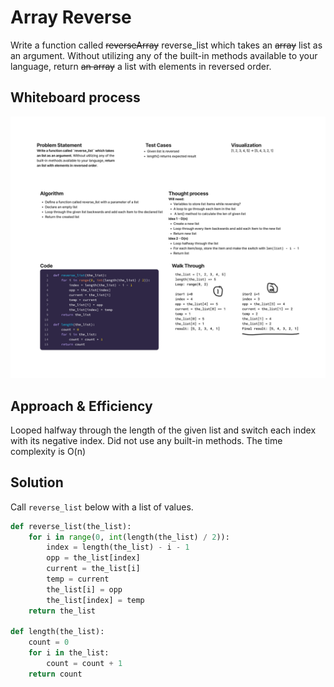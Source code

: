 # Array Reverse

Write a function called ~~reverseArray~~ reverse_list which takes an ~~array~~ list as an argument. Without utilizing any of the built-in methods available to your language, return ~~an array~~ a list with elements in reversed order.

## Whiteboard process

![whiteboard](list-reverse-python.png)

## Approach & Efficiency

Looped halfway through the length of the given list and switch each index with its negative index.
Did not use any built-in methods.
The time complexity is O(n)

## Solution

Call `reverse_list` below with a list of values.

```python
def reverse_list(the_list):
    for i in range(0, int(length(the_list) / 2)):
        index = length(the_list) - i - 1
        opp = the_list[index]
        current = the_list[i]
        temp = current
        the_list[i] = opp
        the_list[index] = temp
    return the_list

def length(the_list):
    count = 0
    for i in the_list:
        count = count + 1
    return count
```
